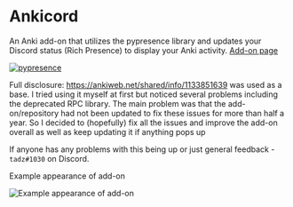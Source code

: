 # Ankicord

An Anki add-on that utilizes the pypresence library and updates your Discord status (Rich Presence) to display your Anki activity. [Add-on page](https://ankiweb.net/shared/info/1828536813)

[![pypresence](https://img.shields.io/badge/using-pypresence-00bb88.svg?style=for-the-badge&logo=discord&logoWidth=20)](https://github.com/qwertyquerty/pypresence)

Full disclosure: https://ankiweb.net/shared/info/1133851639 was used as a base.
I tried using it myself at first but noticed several problems including the deprecated RPC library.
The main problem was that the add-on/repository had not been updated to fix these issues for more than half a year.
So I decided to (hopefully) fix all the issues and improve the add-on overall as well as keep updating it if anything pops up

If anyone has any problems with this being up or just general feedback - `tadz#1030` on Discord.

Example appearance of add-on

![Example appearance of add-on](https://i.imgur.com/31NOLTB.png)
